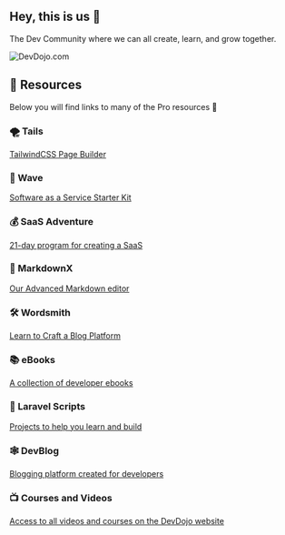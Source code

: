 ## Hey, this is us 👋

The Dev Community where we can all create, learn, and grow together.

![DevDojo.com](https://imgur.com/h6ZbJhZ.png)

## 🍿 Resources

Below you will find links to many of the Pro resources 🙌

### 🌪 Tails 

[TailwindCSS Page Builder](https://devdojo.com/tails)

### 🌊 Wave

[Software as a Service Starter Kit](https://devdojo.com/wave)

### 💰 SaaS Adventure

[21-day program for creating a SaaS](https://devdojo.com/saasadventure)

### 📝 MarkdownX

[Our Advanced Markdown editor](https://devdojo.com/markdownx)

### 🛠 Wordsmith

[Learn to Craft a Blog Platform](https://devdojo.com/wordsmith)

### 📚 eBooks

[A collection of developer ebooks](https://devdojo.com/ebooks)

### 📜 Laravel Scripts

[Projects to help you learn and build](https://devdojo.com/scripts)

### 🕸 DevBlog

[Blogging platform created for developers](https://devdojo.com/devblog)

### 📺 Courses and Videos

[Access to all videos and courses on the DevDojo website](https://devdojo.com/courses)
